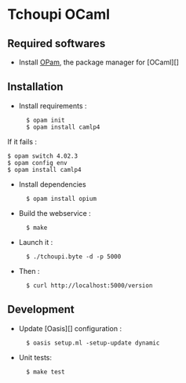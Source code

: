 # Tchoupi OCaml

## Required softwares

* Install [OPam](http://opam.ocamlpro.com/), the package manager for [OCaml][]

## Installation

* Install requirements  :

        $ opam init
        $ opam install camlp4

If it fails :

    $ opam switch 4.02.3
    $ opam config env
    $ opam install camlp4

* Install dependencies

        $ opam install opium

* Build the webservice :

        $ make

* Launch it :

        $ ./tchoupi.byte -d -p 5000

* Then :

        $ curl http://localhost:5000/version


## Development

* Update [Oasis][] configuration :

        $ oasis setup.ml -setup-update dynamic

* Unit tests:

        $ make test
